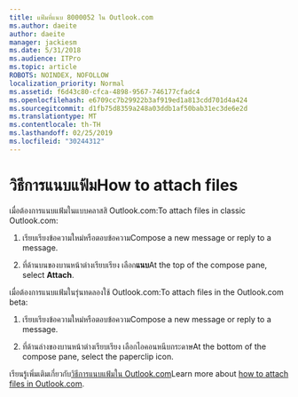 ```yaml
---
title: แฟ้มที่แนบ 8000052 ใน Outlook.com
ms.author: daeite
author: daeite
manager: jackiesm
ms.date: 5/31/2018
ms.audience: ITPro
ms.topic: article
ROBOTS: NOINDEX, NOFOLLOW
localization_priority: Normal
ms.assetid: f6d43c80-cfca-4898-9567-746177cfadc4
ms.openlocfilehash: e6709cc7b29922b3af919ed1a813cdd701d4a424
ms.sourcegitcommit: d1fb75d8359a248a03ddb1af50bab31ec3de6e2d
ms.translationtype: MT
ms.contentlocale: th-TH
ms.lasthandoff: 02/25/2019
ms.locfileid: "30244312"
---
```

# <a name="how-to-attach-files"></a><span data-ttu-id="5d89d-102">วิธีการแนบแฟ้ม</span><span class="sxs-lookup"><span data-stu-id="5d89d-102">How to attach files</span></span>

<span data-ttu-id="5d89d-103">เมื่อต้องการแนบแฟ้มในแบบคลาสสิ Outlook.com:</span><span class="sxs-lookup"><span data-stu-id="5d89d-103">To attach files in classic Outlook.com:</span></span>
  
1. <span data-ttu-id="5d89d-104">เรียบเรียงข้อความใหม่หรือตอบข้อความ</span><span class="sxs-lookup"><span data-stu-id="5d89d-104">Compose a new message or reply to a message.</span></span>
    
2. <span data-ttu-id="5d89d-105">ที่ด้านบนของบานหน้าต่างเรียบเรียง เลือก**แนบ**</span><span class="sxs-lookup"><span data-stu-id="5d89d-105">At the top of the compose pane, select **Attach**.</span></span> 
    
<span data-ttu-id="5d89d-106">เมื่อต้องการแนบแฟ้มในรุ่นทดลองใช้ Outlook.com:</span><span class="sxs-lookup"><span data-stu-id="5d89d-106">To attach files in the Outlook.com beta:</span></span>
  
1. <span data-ttu-id="5d89d-107">เรียบเรียงข้อความใหม่หรือตอบข้อความ</span><span class="sxs-lookup"><span data-stu-id="5d89d-107">Compose a new message or reply to a message.</span></span>
    
2. <span data-ttu-id="5d89d-108">ที่ด้านล่างของบานหน้าต่างเรียบเรียง เลือกไอคอนหนีบกระดาษ</span><span class="sxs-lookup"><span data-stu-id="5d89d-108">At the bottom of the compose pane, select the paperclip icon.</span></span>
    
<span data-ttu-id="5d89d-109">เรียนรู้เพิ่มเติมเกี่ยวกับ[วิธีการแนบแฟ้มใน Outlook.com](https://go.microsoft.com/fwlink/p/?linkid=2001702&amp;clcid=0x409)</span><span class="sxs-lookup"><span data-stu-id="5d89d-109">Learn more about [how to attach files in Outlook.com](https://go.microsoft.com/fwlink/p/?linkid=2001702&amp;clcid=0x409).</span></span>
  

